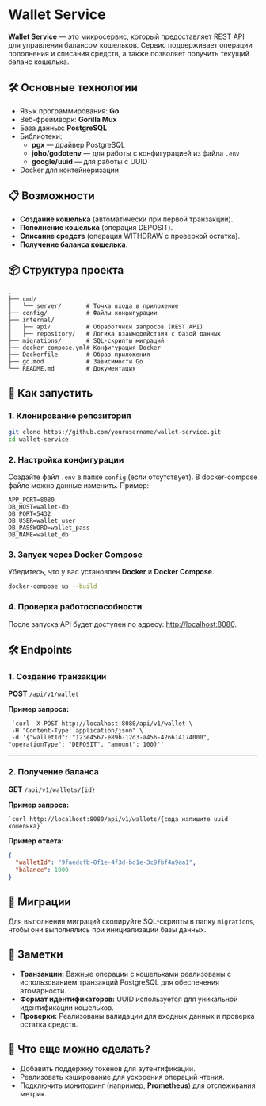 
# Wallet Service

**Wallet Service** — это микросервис, который предоставляет REST API для управления балансом кошельков. Сервис поддерживает операции пополнения и списания средств, а также позволяет получить текущий баланс кошелька.

## 🛠️ Основные технологии

- Язык программирования: **Go**
- Веб-фреймворк: **Gorilla Mux**
- База данных: **PostgreSQL**
- Библиотеки:
  - **pgx** — драйвер PostgreSQL
  - **joho/godotenv** — для работы с конфигурацией из файла `.env`
  - **google/uuid** — для работы с UUID
- Docker для контейнеризации

## 📋 Возможности

- **Создание кошелька** (автоматически при первой транзакции).
- **Пополнение кошелька** (операция DEPOSIT).
- **Списание средств** (операция WITHDRAW с проверкой остатка).
- **Получение баланса кошелька**.

## 📦 Структура проекта

```
.
├── cmd/
│   └── server/       # Точка входа в приложение
├── config/           # Файлы конфигурации
├── internal/
│   ├── api/          # Обработчики запросов (REST API)
│   ├── repository/   # Логика взаимодействия с базой данных
├── migrations/       # SQL-скрипты миграций
├── docker-compose.yml# Конфигурация Docker
├── Dockerfile        # Образ приложения
├── go.mod            # Зависимости Go
└── README.md         # Документация
```

## 🚀 Как запустить

### 1. Клонирование репозитория

```bash
git clone https://github.com/yourusername/wallet-service.git
cd wallet-service
```

### 2. Настройка конфигурации

Создайте файл `.env` в папке `config` (если отсутствует). В docker-compose файле можно данные изменить. Пример:

```dotenv
APP_PORT=8080
DB_HOST=wallet-db
DB_PORT=5432
DB_USER=wallet_user
DB_PASSWORD=wallet_pass
DB_NAME=wallet_db
```

### 3. Запуск через Docker Compose

Убедитесь, что у вас установлен **Docker** и **Docker Compose**.

```bash
docker-compose up --build
```

### 4. Проверка работоспособности

После запуска API будет доступен по адресу: [http://localhost:8080](http://localhost:8080).

## 🛠️ Endpoints

### 1. **Создание транзакции**

**POST** `/api/v1/wallet`

**Пример запроса:**

```
 `curl -X POST http://localhost:8080/api/v1/wallet \
 -H "Content-Type: application/json" \
 -d '{"walletId": "123e4567-e89b-12d3-a456-426614174000", "operationType": "DEPOSIT", "amount": 100}'`
```

---

### 2. **Получение баланса**

**GET** `/api/v1/wallets/{id}`

**Пример запроса:**

```
`curl http://localhost:8080/api/v1/wallets/{сюда напишите uuid кошелька}`
```

**Пример ответа:**

```json
{
  "walletId": "9faedcfb-8f1e-4f3d-bd1e-3c9fbf4a9aa1",
  "balance": 1000
}
```

## 🔧 Миграции

Для выполнения миграций скопируйте SQL-скрипты в папку `migrations`, чтобы они выполнялись при инициализации базы данных.

## 📝 Заметки

- **Транзакции:** Важные операции с кошельками реализованы с использованием транзакций PostgreSQL для обеспечения атомарности.
- **Формат идентификаторов:** UUID используется для уникальной идентификации кошельков.
- **Проверки:** Реализованы валидации для входных данных и проверка остатка средств.

## 📌 Что еще можно сделать?

- Добавить поддержку токенов для аутентификации.
- Реализовать кэширование для ускорения операций чтения.
- Подключить мониторинг (например, **Prometheus**) для отслеживания метрик.



